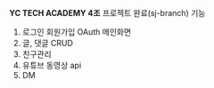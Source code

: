 **YC TECH ACADEMY 4조**
프로젝트 완료(sj-branch)
기능

1. 로그인 회원가입 OAuth 메인화면
2. 글, 댓글 CRUD
3. 친구관리
4. 유튜브 동영상 api 
5. DM

